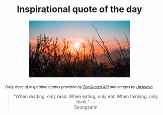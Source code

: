 
<div align="center">

# Inspirational quote of the day

<img src="./data/photo.jpeg" alt="Beautiful nature photo" width="320" height="180">

<sub><i>Daily dose of inspiration quotes provided by [ZenQuotes API](https://zenquotes.io/) and images by [Unsplash](https://unsplash.com/).</i></sub>


<blockquote>&ldquo;When reading, only read. When eating, only eat. When thinking, only think.&rdquo; &mdash; <footer>Seungsahn</footer></blockquote>

</div>
